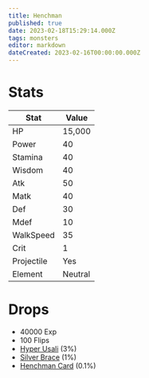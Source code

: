 ```yaml
---
title: Henchman
published: true
date: 2023-02-18T15:29:14.000Z
tags: monsters
editor: markdown
dateCreated: 2023-02-16T00:00:00.000Z
---
```


# Stats
|Stat|Value|
|-|-|
|HP|15,000|
|Power|40|
|Stamina|40|
|Wisdom|40|
|Atk|50|
|Matk|40|
|Def|30|
|Mdef|10|
|WalkSpeed|35|
|Crit|1|
|Projectile|Yes|
|Element|Neutral|

# Drops
 * 40000 Exp
 * 100 Flips
 * [Hyper Usali](/items/hyper-usali.md) (3%)
 * [Silver Brace](/items/silver-brace.md) (1%)
 * [Henchman Card](/items/henchman-card.md) (0.1%)

